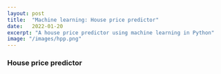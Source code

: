 ```yaml
---
layout: post
title:  "Machine learning: House price predictor"
date:   2022-01-20
excerpt: "A house price predictor using machine learning in Python"
image: "/images/hpp.png"
---
```


### House price predictor 
